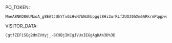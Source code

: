 PO_TOKEN:
```
MneABNKQ86UNxoA_g8EAtJUkYfxGLHvN7bNdhbpgql8Hi3urRLfZUOJ0hXm6ARkrmPqqpwdcy6i6Mbpuj4OxoAeErZlgI5Z8uhyF0LqfVgnCTAIspFlHk1gDdkFIdWW6BlEJGA2XdcYYhFx7s6BKKWXp3seHOzgbJg==
```
VISITOR_DATA:
```
CgtfZEFiSEg2dmZVdyj_-8C9BjIKCgJVUxIEGgAgDA%3D%3D
```
